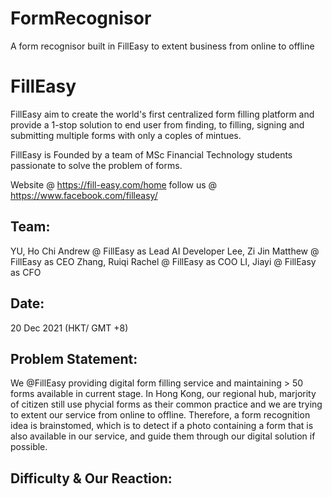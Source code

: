 # FormRecognisor
A form recognisor built in FillEasy to extent business from online to offline

# FillEasy
FillEasy aim to create the world's first centralized form filling platform and provide a 1-stop solution to end user from finding, to filling, signing and submitting multiple forms with only a coples of mintues. 

FillEasy is Founded by a team of MSc Financial Technology students passionate to solve the problem of forms.

Website @ https://fill-easy.com/home
follow us @ https://www.facebook.com/filleasy/

## Team:
YU, Ho Chi Andrew @ FillEasy as Lead AI Developer
Lee, Zi Jin Matthew @ FillEasy as CEO
Zhang, Ruiqi Rachel @ FillEasy as COO
LI, Jiayi @ FillEasy as CFO

## Date: 
20 Dec 2021 (HKT/ GMT +8)

## Problem Statement:
We @FillEasy providing digital form filling service and maintaining > 50 forms available in current stage. In Hong Kong, our regional hub, marjority of citizen still use phycial forms as their common practice and we are trying to extent our service from online to offline. Therefore, a form recognition idea is brainstomed, which is to detect if a photo containing a form that is also available in our service, and guide them through our digital solution if possible.

## Difficulty & Our Reaction: 
